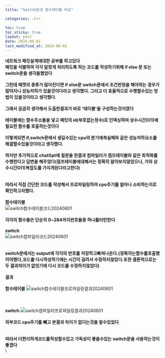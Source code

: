```yaml
---
title: "Switch문과 함수테이블 비교"

categories: -C++

toc: true
toc_sticky: true
layout: post
date: 2024-06-01
last_modified_at: 2024-06-01
---
```




**네트워크 패킷설계에대한 공부를 하고있다**
\
**패킷을 식별하여 각각 알맞게 처리하도록 하는 코드를 작성하기위해  if else 문 또는 switch문을 생각을했었다**
\
\
**그런데 패캣의 종류가 많아진다면 if else문 switch문에서 조건판정을 해야하는 경우가 많아지니 성능저하가 있을것이다라고 생각했다. 그리고 더 효율적으로 수행할수있는 방법이 있을것이라고 생각했다.**
\
\
**그래서 곰곰히 생각해서 도출한결과가 바로 '테이블'을 구성하는것이였다**
\
\
**테이블에는 함수주소들을 넣고 패킷의 id(부호없는정수)로 인덱싱하여 상수시간O(1)에 필요한 함수를 호출하는것이다**
\
\
**이렇게되면 if,switch문에서 생길수있는 cpu의 분기예측실패와 같은 성능저하요소를 해결할수있을것이라고 생각했다.**
\
\
**하지만 추가적으로 chatGpt에 질문을 한결과 컴파일러가 점프테이블와 같은 최적화를 수행한다고 답변을 해주었다(점프테이블에대해서는 정확히 알아보지않았으나, 거의 상수시간O(1)복잡도를 가지게된다라고한다)**
\
\
\
**따라서 직접 간단한 코드를 작성해서 프로파일링하여 cpu주기를 얼마나 소비하는지로 확인하고자했다.**
\
\
**함수테이블**\
![switch함수테이블코드20240601](https://github.com/akflfldh/akflfldh.github.io/assets/52809733/4e23409f-96ae-4d56-b945-18f2b2abfa67)
\
\
**각각의 함수들은 단순히 0~284까지번호들중 하나를리턴한다**
\
\
**swtich**\
![switch컴파일러코드20240601](https://github.com/akflfldh/akflfldh.github.io/assets/52809733/643e04df-e461-4188-bc0a-1bf19e179510)
\
\
\
**switch문에서는  output에 각각의 번호를 저장하고빠져나온다.(정확히는함수를호출했어야했다,코드를 다시작성하기에는 시간이 걸려서 수정하지않았다.또한 결론적으로는 두 결과차이가 없엇기에 다시 코드를 수정하지않았다)**
\
\
**결과**
\
\
**함수테이블**
![switch함수테이블프로파일링결과20240601](https://github.com/akflfldh/akflfldh.github.io/assets/52809733/fcf88ecc-d6a0-4e66-a8a8-b60980b62f72)
\
\
\
\
**switch**
![switch컴파일러프로파일링결과20240601](https://github.com/akflfldh/akflfldh.github.io/assets/52809733/555b1e03-ac30-4ba8-a502-162dd8791830)
\
\
**외부코드 cpu주기를 뺴고 본결과 차이가 없다는것을 알수있었다**
\
\
\
**따라서 더편리하게코드를작성할수있고 가독성이 좋을수있는 switch문을 사용하는것이 좋겠다**
\
\